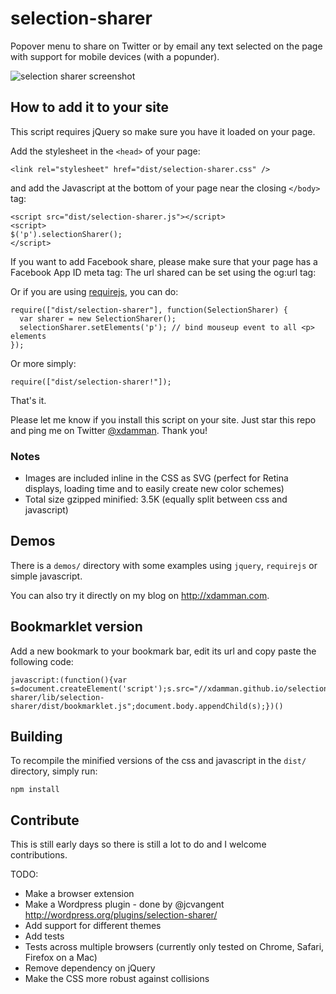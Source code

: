 # selection-sharer

Popover menu to share on Twitter or by email any text selected on the page with support for mobile devices (with a popunder).

![selection sharer screenshot](http://f.cl.ly/items/282u1E2K0C2K0i1W3P0G/selection-sharer-screenshot.png)
    
## How to add it to your site

This script requires jQuery so make sure you have it loaded on your page.

Add the stylesheet in the `<head>` of your page:

    <link rel="stylesheet" href="dist/selection-sharer.css" />
    
and add the Javascript at the bottom of your page near the closing `</body>` tag:

    <script src="dist/selection-sharer.js"></script>
    <script>
    $('p').selectionSharer();
	</script>

If you want to add Facebook share, please make sure that your page has a Facebook App ID meta tag:
    <meta property="fb:app_id" content="123456789" />
The url shared can be set using the og:url tag:
<meta property="og:url" content="http://your.url/to/share" />

Or if you are using [requirejs](http://requirejs.org), you can do:


    require(["dist/selection-sharer"], function(SelectionSharer) {
      var sharer = new SelectionSharer();
      selectionSharer.setElements('p'); // bind mouseup event to all <p> elements
    });

Or more simply:

    require(["dist/selection-sharer!"]);


That's it. 

Please let me know if you install this script on your site. Just star this repo and ping me on Twitter [@xdamman](https://twitter.com/intent/tweet?status=%40xdamman%20Thanks%20for%20http%3A%2F%2Fxdamman.github.io%2Fselection-sharer%20-%20It%20looks%20great%20on%20my%20site:%20). Thank you!

### Notes 

- Images are included inline in the CSS as SVG (perfect for Retina displays, loading time and to easily create new color schemes)
- Total size gzipped minified: 3.5K (equally split between css and javascript)

## Demos

There is a `demos/` directory with some examples using `jquery`, `requirejs` or simple javascript. 

You can also try it directly on my blog on http://xdamman.com.


## Bookmarklet version

Add a new bookmark to your bookmark bar, edit its url and copy paste the following code:

    javascript:(function(){var s=document.createElement('script');s.src="//xdamman.github.io/selection-sharer/lib/selection-sharer/dist/bookmarklet.js";document.body.appendChild(s);})()


## Building

To recompile the minified versions of the css and javascript in the `dist/` directory, simply run:

    npm install
 

## Contribute

This is still early days so there is still a lot to do and I welcome contributions. 

TODO:

- Make a browser extension
- Make a Wordpress plugin - done by @jcvangent http://wordpress.org/plugins/selection-sharer/ 
- Add support for different themes
- Add tests
- Tests across multiple browsers (currently only tested on Chrome, Safari, Firefox on a Mac)
- Remove dependency on jQuery
- Make the CSS more robust against collisions
